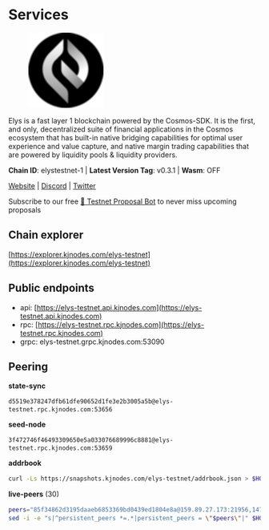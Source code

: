 # Services

<figure><img src="https://raw.githubusercontent.com/kj89/cosmos-images/main/logos/elys.png" width="150" alt=""><figcaption></figcaption></figure>

Elys is a fast layer 1 blockchain powered by the Cosmos-SDK.  It is the first, and only, decentralized suite of financial  applications in the Cosmos ecosystem that has built-in native  bridging capabilities for optimal user experience and value  capture, and native margin trading capabilities that are  powered by liquidity pools & liquidity providers.

**Chain ID**: elystestnet-1 | **Latest Version Tag**: v0.3.1 | **Wasm**: OFF

[Website](https://elys.network) | [Discord](https://discord.gg/R9Gr6Vh7vC) | [Twitter](https://twitter.com/elys_network)



Subscribe to our free [🤖 Testnet Proposal Bot](https://t.me/kjnodes_testnet_proposal_bot) to never miss upcoming proposals


## Chain explorer
[https://explorer.kjnodes.com/elys-testnet](https://explorer.kjnodes.com/elys-testnet)

## Public endpoints

* api: [https://elys-testnet.api.kjnodes.com](https://elys-testnet.api.kjnodes.com)
* rpc: [https://elys-testnet.rpc.kjnodes.com](https://elys-testnet.rpc.kjnodes.com)
* grpc: elys-testnet.grpc.kjnodes.com:53090

## Peering

**state-sync**

```text
d5519e378247dfb61dfe90652d1fe3e2b3005a5b@elys-testnet.rpc.kjnodes.com:53656
```

**seed-node**

```text
3f472746f46493309650e5a033076689996c8881@elys-testnet.rpc.kjnodes.com:53659
```

**addrbook**
```bash
curl -Ls https://snapshots.kjnodes.com/elys-testnet/addrbook.json > $HOME/.elys/config/addrbook.json
```

**live-peers** (30)
```bash
peers="85f34862d3195daaeb6853369bd0439ed1804e8a@159.89.27.173:21956,147683d8ae2c34281fc73d6a9f6cedd5f28a15ed@185.216.203.176:21956,563206d6e64589beb9bf233e6e489fb1d1205d38@194.146.26.36:26656,587e0c84a487b2e0782e5d9b80ded838db9512b9@78.110.161.68:26656,b06c8ad5bb82d577acd0060242e225980db88377@65.108.225.70:26656,04fe647234dc6f180783ded240ac4d023f5bfe55@170.64.174.128:21956,5c2a752c9b1952dbed075c56c600c3a79b58c395@178.211.139.77:27296,f64d9f82cc0ed53377d362fc648b959f6aa426dd@75.119.154.0:21956,bec0e32af9477ea6ea12f928a50bb7bbcdab05d9@161.97.167.196:38656,1cd3163afca4ad48949afdf6f18133fd3181e303@65.108.40.46:57656,00c65e06302fb35a1064d9aa4e528aaf98925aa8@65.108.105.48:22056,d5519e378247dfb61dfe90652d1fe3e2b3005a5b@65.109.68.190:53656,0ea4e8352215aad85ff33a20a3bf4acf49070662@64.226.117.34:21956,3f30f68cb08e4dae5dd76c5ce77e6e1a15084346@212.95.51.215:56656,f29fe386022c463b3945955efe2b753e3bcad9a9@45.151.122.202:26656,db03e6915cad62b2646ae72566ed19074a7707b6@95.217.144.107:22056,fec2dfd0a7e0e174e90755eb60c750f5ccc43b40@199.175.98.115:53656,99c3868876955758b29aa52c26a4ad323054efeb@165.232.69.216:21956,fed5ba77a69a4e75f44588f794999e9ca0c6b440@45.67.217.22:21956,cdf9ae8529aa00e6e6703b28f3dcfdd37e07b27c@37.187.154.66:26656,e4b07652c318b08357e5796431982169789ce2c5@159.65.32.10:21956,e92be3a72a23a0c944633e63a67d0db1587dd98a@167.71.209.28:21956,8aa0021c45a64f736e2192f5e520c768bc9fbae2@164.90.208.52:26656,b311e76cf8f66f52d144e1640471d49845c71ff9@108.175.1.36:21956,89c4d6fa66c4e4517742e564cd6ba1532496fd43@65.108.108.52:32656,d986a31287d999efa5f7962d363cec25de6c45e0@65.21.134.243:26675,78aa6b222ae1f619bef03a9d98cb958dfcccc3a8@46.4.5.45:22056,8cc16cba9ccb2e1a555acb29bf53a9198ecae7ce@209.126.2.211:53656,1092d9a9508053d6936661ebc5708d0d8d360e3e@193.26.159.34:10656,d412bdd0e608d07415eab12586ed7418a7821379@38.242.153.15:21956"
sed -i -e "s|^persistent_peers *=.*|persistent_peers = \"$peers\"|" $HOME/.elys/config/config.toml
```
